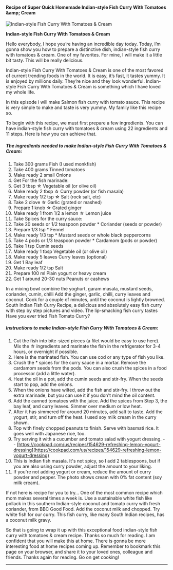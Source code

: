             

#### Recipe of Super Quick Homemade Indian-style Fish Curry With Tomatoes &amp;amp; Cream

![Indian-style Fish Curry With Tomatoes &amp; Cream](https://img-global.cpcdn.com/recipes/5172406424436736/751x532cq70/indian-style-fish-curry-with-tomatoes-cream-recipe-main-photo.jpg)

**Indian-style Fish Curry With Tomatoes &amp; Cream**

Hello everybody, I hope you’re having an incredible day today. Today, I’m gonna show you how to prepare a distinctive dish, indian-style fish curry with tomatoes & cream. One of my favorites. For mine, I will make it a little bit tasty. This will be really delicious.

Indian-style Fish Curry With Tomatoes & Cream is one of the most favored of current trending foods in the world. It is easy, it’s fast, it tastes yummy. It is enjoyed by millions daily. They’re nice and they look wonderful. Indian-style Fish Curry With Tomatoes & Cream is something which I have loved my whole life.

In this episode i will make Salmon fish curry with tomato sauce. This recipe is very simple to make and taste is very yummy. My family like this recipe so.

To begin with this recipe, we must first prepare a few ingredients. You can have indian-style fish curry with tomatoes & cream using 22 ingredients and 11 steps. Here is how you can achieve that.

##### The ingredients needed to make Indian-style Fish Curry With Tomatoes & Cream:

1.  Take 300 grams Fish (I used monkfish)
2.  Take 400 grams Tinned tomatoes
3.  Make ready 2 small Onions
4.  Get For the fish marinade:
5.  Get 3 tbsp ☆ Vegetable oil (or olive oil)
6.  Make ready 2 tbsp ☆ Curry powder (or fish masala)
7.  Make ready 1/2 tsp ☆ Salt (rock salt, etc)
8.  Take 2 clove ☆ Garlic (grated or mashed)
9.  Prepare 1 knob ☆ Grated ginger
10.  Make ready 1 from 1/2 a lemon ☆ Lemon juice
11.  Take Spices for the curry sauce:
12.  Take 20 seeds or 1/2 teaspoon powder \* Coriander (seeds or powder)
13.  Prepare 1/3 tsp \* Fennel
14.  Make ready 1/3 tsp \* Mustard seeds or whole black peppercorns
15.  Take 4 pods or 1/3 teaspoon powder \* Cardamom (pods or powder)
16.  Take 1 tsp Cumin seeds
17.  Make ready 1 tbsp Vegetable oil (or olive oil)
18.  Make ready 5 leaves Curry leaves (optional)
19.  Get 1 Bay leaf
20.  Make ready 1/2 tsp Salt
21.  Prepare 100 ml Plain yogurt or heavy cream
22.  Get 1 around 20-30 nuts Peanuts or cashews

In a mixing bowl combine the yoghurt, garam masala, mustard seeds, coriander, cumin, chilli Add the ginger, garlic, chilli, curry leaves and coconut. Cook for a couple of minutes, until the coconut is lightly browned. South Indian Fish Curry Recipe, a delicious and absolutely easy fish curry with step by step pictures and video. The lip-smacking fish curry tastes Have you ever tried Fish Tomato Curry?

##### Instructions to make Indian-style Fish Curry With Tomatoes & Cream:

1.  Cut the fish into bite-sized pieces (a filet would be easy to use here). Mix the ☆ ingredients and marinate the fish in the refrigerator for 3-4 hours, or overnight if possible.
2.  Here is the marinated fish. You can use cod or any type of fish you like.
3.  Crush the \* spices for the curry sauce in a mortar. Remove the cardamom seeds from the pods. You can also crush the spices in a food processor (add a little water).
4.  Heat the oil in a pot, add the cumin seeds and stir-fry. When the seeds start to pop, add the onions.
5.  When the onions have wilted, add the fish and stir-fry. I throw out the extra marinade, but you can use it if you don't mind the oil content.
6.  Add the canned tomatoes with the juice. Add the spices from Step 3, the bay leaf, and curry leaves. Simmer over medium or low heat.
7.  After it has simmered for around 20 minutes, add salt to taste. Add the yogurt, stir, and turn off the heat. I used soy milk cream in the curry shown.
8.  Top with finely chopped peanuts to finish. Serve with basmati rice. It goes well with Japanese rice, too.
9.  Try serving it with a cucumber and tomato salad with yogurt dressing. - - [https://cookpad.com/us/recipes/154629-refreshing-lemon-yogurt-dressing](https://cookpad.com/us/recipes/154629-refreshing-lemon-yogurt-dressing)
10.  This is Indian fish masala. It's not spicy, so I add 2 tablespoons, but if you are also using curry powder, adjust the amount to your liking.
11.  If you're not adding yogurt or cream, reduce the amount of curry powder and pepper. The photo shows cream with 0% fat content (soy milk cream).

If not here is recipe for you to try… One of the most common recipe which mom makes several times a week is. Use a sustainable white fish like pollack in this southern Indian-style coconut and tomato curry with fresh coriander, from BBC Good Food. Add the coconut milk and chopped. Try white fish for our curry. This fish curry, like many South Indian recipes, has a coconut milk gravy.

So that is going to wrap it up with this exceptional food indian-style fish curry with tomatoes & cream recipe. Thanks so much for reading. I am confident that you will make this at home. There is gonna be more interesting food at home recipes coming up. Remember to bookmark this page on your browser, and share it to your loved ones, colleague and friends. Thanks again for reading. Go on get cooking!

* * *